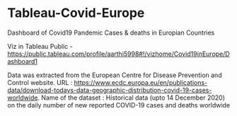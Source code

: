 # Tableau-Covid-Europe
Dashboard of Covid19 Pandemic Cases &amp; deaths in Europian Countries

Viz in Tableau Public - https://public.tableau.com/profile/aarthi5998#!/vizhome/Covid19inEurope/Dashboard1

Data was extracted from the European Centre for Disease Prevention and Control website. 
URL : https://www.ecdc.europa.eu/en/publications-data/download-todays-data-geographic-distribution-covid-19-cases-worldwide.
Name of the dataset : Historical data (upto 14 December 2020) on the daily number of new reported COVID-19 cases and deaths worldwide


